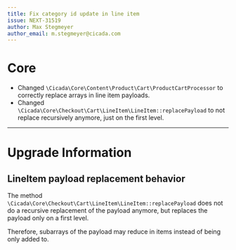 ```yaml
---
title: Fix category id update in line item
issue: NEXT-31519
author: Max Stegmeyer
author_email: m.stegmeyer@cicada.com
---
```


# Core
* Changed `\Cicada\Core\Content\Product\Cart\ProductCartProcessor` to correctly replace arrays in line item payloads.
* Changed `\Cicada\Core\Checkout\Cart\LineItem\LineItem::replacePayload` to not replace recursively anymore, just on the first level.
___
# Upgrade Information
## LineItem payload replacement behavior

The method `\Cicada\Core\Checkout\Cart\LineItem\LineItem::replacePayload` does not do a recursive replacement of the payload anymore, but replaces the payload only on a first level.

Therefore, subarrays of the payload may reduce in items instead of being only added to.
